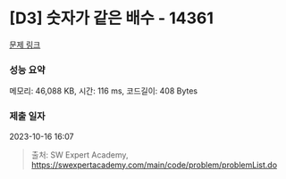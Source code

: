 # [D3] 숫자가 같은 배수 - 14361 

[문제 링크](https://swexpertacademy.com/main/code/problem/problemDetail.do?contestProbId=AYCnY9Kqu6YDFARx) 

### 성능 요약

메모리: 46,088 KB, 시간: 116 ms, 코드길이: 408 Bytes

### 제출 일자

2023-10-16 16:07



> 출처: SW Expert Academy, https://swexpertacademy.com/main/code/problem/problemList.do